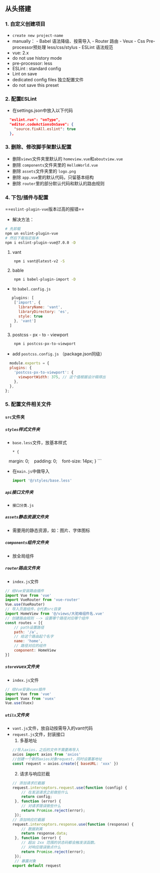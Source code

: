 ## 从头搭建
### 1. 自定义创建项目
- `create new project-name`
- manually：
		- Babel 语法降级、按需导入
		- Router 路由
		- Veux
		- Css Pre-processor预处理 less/css/stylus
		- ESLint 语法规范
- vue: 2.x
- do not use history mode
- pre-processor: less
- ESLint : standard config
- Lint on save
- dedicated config files 独立配置文件
- do not save this preset
### 2. 配置ESLint
- 在settings.json中放入以下代码
````json
  "eslint.run": "onType",
  "editor.codeActionsOnSave": {
    "source.fixAll.eslint": true
  },
````
### 3. 删除、修改脚手架默认配置
- 删除`views`文件夹里默认的 `homeview.vue`和`aboutview.vue`
- 删除 `components`文件夹里的 `HelloWorld.vue`
- 删除 `assets`文件夹里的 `logo.png`
- 删除 `app.vue`里的默认代码，只留基本结构
- 删除 `router`里的部分默认代码和默认的路由规则
### 4. 下包/插件与配置
==`eslint-plugin-vue`版本过高的报错==
- 解决方法：
```bash
# 先卸载
npm un eslint-plugin-vue
# 然后下载指定版本
npm i eslint-plugin-vue@7.0.0 -D
```
1. vant
```bash
	npm i vant@latest-v2 -S
```
2. bable
```bash
	npm i babel-plugin-import -D
```
- to `babel.config.js`
```js
   plugins: [
    ['import', {
      libraryName: 'vant',
      libraryDirectory: 'es',
      style: true
    }, 'vant']
  ]
```
3.  postcss - px - to - viewport
```bash
	npm i postcss-px-to-viewport
```
- add `postcss.config.js` （package.json同级）
```js
  module.exports = {
  plugins: {
    'postcss-px-to-viewport': {
      viewportWidth: 375, // 这个值根据设计稿得出
    },
  },
};
```
### 5. 配置文件相关文件
#### `src`文件夹
##### `styles`样式文件夹
- `base.less`文件，放基本样式
	```less
	* {
    margin: 0;
    padding: 0;
    font-size: 14px;
	}
	```
- 在`main.js`中做导入
	```js
	import '@/styles/base.less'
	```

##### `api`接口文件夹
- `接口分类.js`

##### `assets`静态资源文件夹
- 需要用的静态资源，如：图片、字体图标

##### `components`组件文件夹
- 放全局组件

##### `router`路由文件夹
- `index.js`文件
```js
// 给Vue安装路由插件 
import Vue from 'vue'
import VueRouter from 'vue-router' 
Vue.use(VueRouter)
// 导入页面组件，@代表src目录 
import HomeView from '@/views/大驼峰组件名.vue' 
// 创建路由规则 --> 设置哪个路径对应哪个组件 
const routes = [{  
	// path设置路径    
	path: '/a',    
	// 给这个路由起个名字    
	name: 'home',    
	// 路径对应的组件    
	component: HomeView 
}]
```

##### `store`vuex文件夹
- `index.js`文件
```js
// 给Vue安装vuex插件 
import Vue from 'vue'
import Vuex from 'vuex'
Vue.use(Vuex)
```

##### `utils`文件夹
- `vant.js`文件，放自动按需导入的vant代码
- `request.js`文件，封装接口
	1. 多基地址
	```js
	//导入axios，之后的文件不需要再导入
	axios import axios from 'axios' 
	//创建一个新的axios对象request，同时设置基地址 
	const request = axios.create({ baseURL: 'xxx' })
	```
	2. 请求与响应拦截
	```js
	// 添加请求拦截器
	request.interceptors.request.use(function (config) {
	    // 在发送请求之前做些什么
	    return config;
     }, function (error) {
	    // 对请求错误做些什么
	    return Promise.reject(error);
     }); 
   // 添加响应拦截器
   request.interceptors.response.use(function (response) {
	    // 数据剥离
	    return response.data;
     }, function (error) {
	    // 超出 2xx 范围的状态码都会触发该函数。
	    // 对响应错误做点什么
	    return Promise.reject(error);
     });
     // 暴露对象
	export default request
	```
